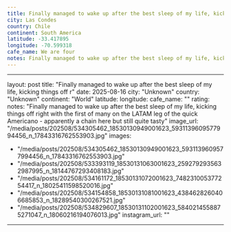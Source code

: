 ```yaml
---
title: Finally managed to wake up after the best sleep of my life, kicking things off r
city: Las Condes
country: Chile
continent: South America
latitude: -33.417895
longitude: -70.599318
cafe_name: We are four
notes: Finally managed to wake up after the best sleep of my life, kicking things off right with the first of many on the LATAM leg of the quick Americano - apparently a chain here but still quite tasty
---
```

---
layout: post
title: "Finally managed to wake up after the best sleep of my life, kicking things off r"
date: 2025-08-16
city: "Unknown"
country: "Unknown"
continent: "World"
latitude: 
longitude: 
cafe_name: ""
rating: 
notes: "Finally managed to wake up after the best sleep of my life, kicking things off right with the first of many on the LATAM leg of the quick Americano - apparently a chain here but still quite tasty"
image_url: "/media/posts/202508/534305462_18530130949001623_5931139609577994456_n_17843316762553903.jpg"
images:
  - "/media/posts/202508/534305462_18530130949001623_5931139609577994456_n_17843316762553903.jpg"
  - "/media/posts/202508/533393119_18530131063001623_2592792935632987995_n_18144767293408183.jpg"
  - "/media/posts/202508/534161172_18530131072001623_748231005377254417_n_18025411598520016.jpg"
  - "/media/posts/202508/534154858_18530131081001623_4384628260406685853_n_18289540300267521.jpg"
  - "/media/posts/202508/534829607_18530131102001623_5840214558875271047_n_18060216194076013.jpg"
instagram_url: ""
---